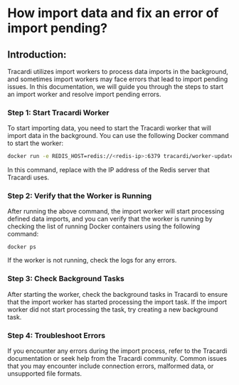 # How import data and fix an error of import pending?

## Introduction:

Tracardi utilizes import workers to process data imports in the background, and sometimes import workers may face errors
that lead to import pending issues. In this documentation, we will guide you through the steps to start an import worker
and resolve import pending errors.

### Step 1: Start Tracardi Worker

To start importing data, you need to start the Tracardi worker that will import data in the background. You can use the
following Docker command to start the worker:

```bash
docker run -e REDIS_HOST=redis://<redis-ip>:6379 tracardi/worker-update
```

In this command, replace <redis-ip> with the IP address of the Redis server that Tracardi uses.

### Step 2: Verify that the Worker is Running

After running the above command, the import worker will start processing defined data imports, and you can verify that
the worker is running by checking the list of running Docker containers using the following command:

```
docker ps
```

If the worker is not running, check the logs for any errors.

### Step 3: Check Background Tasks

After starting the worker, check the background tasks in Tracardi to ensure that the import worker has started
processing the import task. If the import worker did not start processing the task, try creating a new background task.

### Step 4: Troubleshoot Errors

If you encounter any errors during the import process, refer to the Tracardi documentation or seek help from the 
Tracardi community. Common issues that you may encounter include connection errors, malformed data, or unsupported 
file formats.